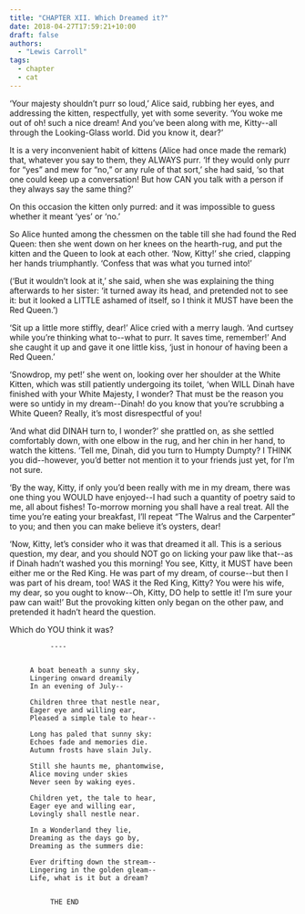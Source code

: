 ```yaml
---
title: "CHAPTER XII. Which Dreamed it?"
date: 2018-04-27T17:59:21+10:00
draft: false
authors:
  - "Lewis Carroll"
tags:
  - chapter
  - cat
---
```


‘Your majesty shouldn’t purr so loud,’ Alice said, rubbing her eyes, and
addressing the kitten, respectfully, yet with some severity. ‘You
woke me out of oh! such a nice dream! And you’ve been along with me,
Kitty--all through the Looking-Glass world. Did you know it, dear?’

It is a very inconvenient habit of kittens (Alice had once made the
remark) that, whatever you say to them, they ALWAYS purr. ‘If they would
only purr for “yes” and mew for “no,” or any rule of that sort,’ she had
said, ‘so that one could keep up a conversation! But how CAN you talk
with a person if they always say the same thing?’

On this occasion the kitten only purred: and it was impossible to guess
whether it meant ‘yes’ or ‘no.’

So Alice hunted among the chessmen on the table till she had found the
Red Queen: then she went down on her knees on the hearth-rug, and put
the kitten and the Queen to look at each other. ‘Now, Kitty!’ she cried,
clapping her hands triumphantly. ‘Confess that was what you turned
into!’

(‘But it wouldn’t look at it,’ she said, when she was explaining the
thing afterwards to her sister: ‘it turned away its head, and pretended
not to see it: but it looked a LITTLE ashamed of itself, so I think it
MUST have been the Red Queen.’)

‘Sit up a little more stiffly, dear!’ Alice cried with a merry laugh.
‘And curtsey while you’re thinking what to--what to purr. It saves time,
remember!’ And she caught it up and gave it one little kiss, ‘just in
honour of having been a Red Queen.’

‘Snowdrop, my pet!’ she went on, looking over her shoulder at the White
Kitten, which was still patiently undergoing its toilet, ‘when WILL
Dinah have finished with your White Majesty, I wonder? That must be the
reason you were so untidy in my dream--Dinah! do you know that you’re
scrubbing a White Queen? Really, it’s most disrespectful of you!

‘And what did DINAH turn to, I wonder?’ she prattled on, as she settled
comfortably down, with one elbow in the rug, and her chin in her hand,
to watch the kittens. ‘Tell me, Dinah, did you turn to Humpty Dumpty? I
THINK you did--however, you’d better not mention it to your friends just
yet, for I’m not sure.

‘By the way, Kitty, if only you’d been really with me in my dream, there
was one thing you WOULD have enjoyed--I had such a quantity of poetry
said to me, all about fishes! To-morrow morning you shall have a real
treat. All the time you’re eating your breakfast, I’ll repeat “The
Walrus and the Carpenter” to you; and then you can make believe it’s
oysters, dear!

‘Now, Kitty, let’s consider who it was that dreamed it all. This is a
serious question, my dear, and you should NOT go on licking your paw
like that--as if Dinah hadn’t washed you this morning! You see, Kitty,
it MUST have been either me or the Red King. He was part of my dream,
of course--but then I was part of his dream, too! WAS it the Red King,
Kitty? You were his wife, my dear, so you ought to know--Oh, Kitty, DO
help to settle it! I’m sure your paw can wait!’ But the provoking kitten
only began on the other paw, and pretended it hadn’t heard the question.

Which do YOU think it was?


              ----


         A boat beneath a sunny sky,
         Lingering onward dreamily
         In an evening of July--

         Children three that nestle near,
         Eager eye and willing ear,
         Pleased a simple tale to hear--

         Long has paled that sunny sky:
         Echoes fade and memories die.
         Autumn frosts have slain July.

         Still she haunts me, phantomwise,
         Alice moving under skies
         Never seen by waking eyes.

         Children yet, the tale to hear,
         Eager eye and willing ear,
         Lovingly shall nestle near.

         In a Wonderland they lie,
         Dreaming as the days go by,
         Dreaming as the summers die:

         Ever drifting down the stream--
         Lingering in the golden gleam--
         Life, what is it but a dream?


              THE END


